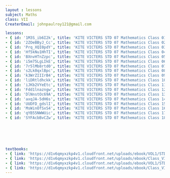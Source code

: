 ```yaml
--- 
layout : lessons 
subject: Maths
class: VII
CreaterEmail: johnpaulroy121@gmail.com

lessons: 
- { id: '1M3S_ib6I2k', title: 'KITE VICTERS STD 07 Mathematics Class 01 (First Bell-ഫസ്റ്റ് ബെല്‍)' }
- { id: '2ZOeBByJ_Cc', title: 'KITE VICTERS STD 07 Mathematics Class 02 (First Bell-ഫസ്റ്റ് ബെല്‍)' }
- { id: 'Prq_XQI0pdY', title: 'KITE VICTERS STD 07 Mathematics Class 03 (First Bell-ഫസ്റ്റ് ബെല്‍)' }
- { id: 'Hf5kNu1HhTI', title: 'KITE VICTERS STD 07 Mathematics Class 04 (First Bell-ഫസ്റ്റ് ബെല്‍)' }
- { id: 'BXnvHTnZzpc', title: 'KITE VICTERS STD 07 Mathematics Class 05 (First Bell-ഫസ്റ്റ് ബെല്‍)' }
- { id: 'i5m75LgLIkE', title: 'KITE VICTERS STD 07 Mathematics Class 06 (First Bell-ഫസ്റ്റ് ബെല്‍)' }
- { id: '7r5lMb8rtd0', title: 'KITE VICTERS STD 07 Mathematics Class 07 (First Bell-ഫസ്റ്റ് ബെല്‍)' }
- { id: 's2Lk0qxlBpc', title: 'KITE VICTERS STD 07 Mathematics Class 08 (First Bell-ഫസ്റ്റ് ബെല്‍)' }
- { id: 'k3WrZIIIrB4', title: 'KITE VICTERS STD 07 Mathematics Class 09 (First Bell-ഫസ്റ്റ് ബെല്‍)' }
- { id: 'liDRtldhckk', title: 'KITE VICTERS STD 07 Mathematics Class 10 (First Bell-ഫസ്റ്റ് ബെല്‍)' }
- { id: 'iJKb2VYeEtc', title: 'KITE VICTERS STD 07 Mathematics Class 11 (First Bell-ഫസ്റ്റ് ബെല്‍)' }
- { id: 'Fdd1lnazngw', title: 'KITE VICTERS STD 07 Mathematics Class 12 (First Bell-ഫസ്റ്റ് ബെല്‍)' }
- { id: 'DlNnstOc69A', title: 'KITE VICTERS STD 07 Mathematics Class 13 (First Bell-ഫസ്റ്റ് ബെല്‍)' }
- { id: 'axqJA-5dH6s', title: 'KITE VICTERS STD 07 Mathematics Class 14 (First Bell-ഫസ്റ്റ് ബെല്‍)' }
- { id: 'UUDFD_gdslI', title: 'KITE VICTERS STD 07 Mathematics Class 15 (First Bell-ഫസ്റ്റ് ബെല്‍)' }
- { id: 'MsWinOfSxS4', title: 'KITE VICTERS STD 07 Mathematics Class 16 (First Bell-ഫസ്റ്റ് ബെല്‍)' }
- { id: 'qYB55NWWUic', title: 'KITE VICTERS STD 07 Mathematics Class 17 (First Bell-ഫസ്റ്റ് ബെല്‍)' }
- { id: 'SYFAcbBvCZw', title: 'KITE VICTERS STD 07 Mathematics Class 18 (First Bell-ഫസ്റ്റ് ബെല്‍)' }






textbooks:
- { link: 'https://d1v6qmyxzkp4v1.cloudfront.net/uploads/ebook/VOL1/STD7/MathsMalayalam/MathsMalayalam.pdf', title: 'Maths part-1' , medium: 'malayalam ' }
- { link: 'https://d1v6qmyxzkp4v1.cloudfront.net/uploads/ebook/Class_VII/Maths_Vol_II/MathsMalayalam.pdf', title: 'Maths part-2' , medium: 'malayalam' }
- { link: 'https://d1v6qmyxzkp4v1.cloudfront.net/uploads/ebook/VOL1/STD7/MathsEnglish/MathsEnglish.pdf', title: 'Maths part-1' , medium: 'English' }
- { link: 'https://d1v6qmyxzkp4v1.cloudfront.net/uploads/ebook/Class_VII/Maths_Eng_Vol_II/MathsEnglish.pdf', title: 'Maths part-2' , medium: ' English' }
---
```

